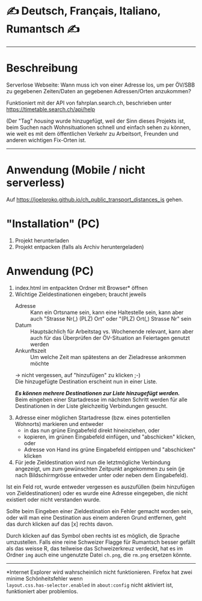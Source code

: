 # ✍ Deutsch, Français, Italiano, Rumantsch ✍

---

# Beschreibung
 Serverlose Webseite: Wann muss ich von einer Adresse los, um per ÖV/SBB zu gegebenen Zeiten/Daten an gegebenen Adressen/Orten anzukommen?
 
Funktioniert mit der API von fahrplan.search.ch, beschrieben unter https://timetable.search.ch/api/help

(Der "Tag" *housing* wurde hinzugefügt, weil der Sinn dieses Projekts ist, beim Suchen nach Wohnsituationen schnell und einfach sehen zu können, wie weit es mit dem öffentlichen Verkehr zu Arbeitsort, Freunden und anderen wichtigen Fix-Orten ist.

---

# Anwendung (Mobile / nicht serverless)

Auf https://joelproko.github.io/ch_public_transport_distances_js gehen.

# "Installation" (PC)

1. Projekt herunterladen
2. Projekt entpacken (falls als Archiv heruntergeladen)

# Anwendung (PC)

<ol><li>index.html im entpackten Ordner mit Browser* öffnen</li>
<li>Wichtige Zieldestinationen eingeben; braucht jeweils<dl>
  <dt>Adresse</dt><dd>Kann ein Ortsname sein, kann eine Haltestelle sein, kann aber auch "Strasse Nr(,) (PLZ) Ort" oder "(PLZ) Ort(,) Strasse Nr" sein</dd>
  <dt>Datum</dt><dd>Hauptsächlich für Arbeitstag vs. Wochenende relevant, kann aber auch für das Überprüfen der ÖV-Situation an Feiertagen genutzt werden</dd>
  <dt>Ankunftszeit</dt><dd>Um welche Zeit man spätestens an der Zieladresse ankommen möchte</dd></dl>
  -> nicht vergessen, auf "hinzufügen" zu klicken ;-)<br>
  Die hinzugefügte Destination erscheint nun in einer Liste.

  <strong><i>Es können mehrere Destinationen zur Liste hinzugefügt werden.</i></strong><br>
  Beim eingeben einer Startadresse im nächsten Schritt werden für alle Destinationen in der Liste gleichzeitig Verbindungen gesucht.
  </li>
<li>Adresse einer möglichen Startadresse (bzw. eines potentiellen Wohnorts) markieren und entweder
<ul><li>in das nun grüne Eingabefeld direkt hineinziehen, oder</li>
<li>kopieren, im grünen Eingabefeld einfügen, und "abschicken" klicken, oder</li>
<li>Adresse von Hand ins grüne Eingabefeld eintippen und "abschicken" klicken</li></ul>
</li>
<li>Für jede Zieldestination wird nun die letztmögliche Verbindung angezeigt, um zum gewünschten Zeitpunkt angekommen zu sein (je nach Bildschirmgrösse entweder unter oder neben dem Eingabefeld).</li>
</ol>

Ist ein Feld rot, wurde entweder vergessen es auszufüllen (beim hinzufügen von Zieldestinationen) oder es wurde eine Adresse eingegeben, die nicht existiert oder nicht verstanden wurde.

Sollte beim Eingeben einer Zieldestination ein Fehler gemacht worden sein, oder will man eine Destination aus einem anderen Grund entfernen, geht das durch klicken auf das [x] rechts davon.

Durch klicken auf das Symbol oben rechts ist es möglich, die Sprache umzustellen. Falls eine reine Schweizer Flagge für Rumantsch besser gefällt als das weisse R, das teilweise das Schweizerkreuz verdeckt, hat es im Ordner ```img``` auch eine ungenutzte Datei ```ch.png```, die ```rm.png``` ersetzen könnte.

---

*Internet Explorer wird wahrscheinlich nicht funktionieren. Firefox hat zwei minime Schönheitsfehler wenn<br>
```layout.css.has-selector.enabled``` in ```about:config``` nicht aktiviert ist, funktioniert aber problemlos.
